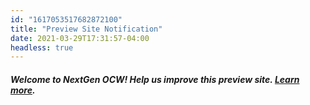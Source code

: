 ```yaml
---
id: "1617053517682872100"
title: "Preview Site Notification"
date: 2021-03-29T17:31:57-04:00
headless: true
---
```

##### **Welcome to NextGen OCW! Help us improve this preview site. [Learn more](/pages/preview).**
